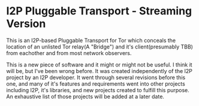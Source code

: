 I2P Pluggable Transport - Streaming Version
===========================================

This is an I2P-based Pluggable Transport for Tor which conceals the
location of an unlisted Tor relay(A "Bridge") and it's client(presumably TBB)
from eachother and from most network observers.

This is a new piece of software and it might or might not be useful. I think it
will be, but I've been wrong before. It was created independently of the I2P project
by an I2P developer. It went through several revisions before this one, and many
of it's features and requirements went into other projects including I2P, it's
libraries, and new projects created to fulfill this purpose. An exhaustive list
of those projects will be added at a later date.
